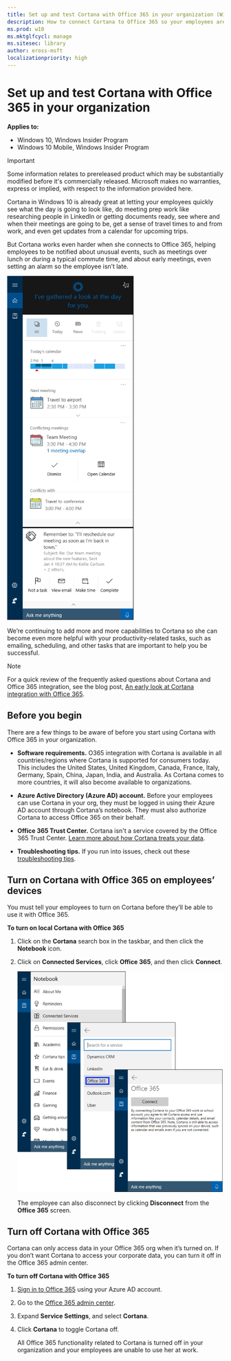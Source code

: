 ```yaml
---
title: Set up and test Cortana with Office 365 in your organization (Windows 10)
description: How to connect Cortana to Office 365 so your employees are notified about regular meetings, unusual events, such as meetings over lunch or during a typical commute time, and about early meetings, even setting an alarm so the employee isn’t late.
ms.prod: w10
ms.mktglfcycl: manage
ms.sitesec: library
author: eross-msft
localizationpriority: high
---
```


# Set up and test Cortana with Office 365 in your organization
**Applies to:**

-   Windows 10, Windows Insider Program 
-   Windows 10 Mobile, Windows Insider Program

>[!IMPORTANT]
>Some information relates to prereleased product which may be substantially modified before it's commercially released. Microsoft makes no warranties, express or implied, with respect to the information provided here.

Cortana in Windows 10 is already great at letting your employees quickly see what the day is going to look like, do meeting prep work like researching people in LinkedIn or getting documents ready, see where and when their meetings are going to be, get a sense of travel times to and from work, and even get updates from a calendar for upcoming trips.

But Cortana works even harder when she connects to Office 365, helping employees to be notified about unusual events, such as meetings over lunch or during a typical commute time, and about early meetings, even setting an alarm so the employee isn’t late.

![Cortana at work, showing the day's schedule pulled from Office 365](images/cortana-o365-screen.png)

We’re continuing to add more and more capabilities to Cortana so she can become even more helpful with your productivity-related tasks, such as emailing, scheduling, and other tasks that are important to help you be successful.

>[!NOTE]
>For a quick review of the frequently asked questions about Cortana and Office 365 integration, see the blog post, [An early look at Cortana integration with Office 365](http://go.microsoft.com/fwlink/p/?LinkId=717379).

## Before you begin
There are a few things to be aware of before you start using Cortana with Office 365 in your organization.

- **Software requirements.** O365 integration with Cortana is available in all countries/regions where Cortana is supported for consumers today. This includes the United States, United Kingdom, Canada, France, Italy, Germany, Spain, China, Japan, India, and Australia. As Cortana comes to more countries, it will also become available to organizations.

- **Azure Active Directory (Azure AD) account.** Before your employees can use Cortana in your org, they must be logged in using their Azure AD account through Cortana’s notebook. They must also authorize Cortana to access Office 365 on their behalf.

- **Office 365 Trust Center.** Cortana isn't a service covered by the Office 365 Trust Center. [Learn more about how Cortana treats your data](http://go.microsoft.com/fwlink/p/?LinkId=536419).

- **Troubleshooting tips.** If you run into issues, check out these [troubleshooting tips](http://go.microsoft.com/fwlink/p/?LinkId=620763).

## Turn on Cortana with Office 365 on employees’ devices
You must tell your employees to turn on Cortana before they’ll be able to use it with Office 365.

**To turn on local Cortana with Office 365**

1.	Click on the **Cortana** search box in the taskbar, and then click the **Notebook** icon.

2.	Click on **Connected Services**, click **Office 365**, and then click **Connect**.

    ![Cotana at work, showing how to turn on the connected services for Office 365](images/cortana-connect-o365.png)
 	 
    The employee can also disconnect by clicking **Disconnect** from the **Office 365** screen.

## Turn off Cortana with Office 365
Cortana can only access data in your Office 365 org when it’s turned on. If you don’t want Cortana to access your corporate data, you can turn it off in the Office 365 admin center.

**To turn off Cortana with Office 365**
1.	[Sign in to Office 365](http://www.office.com/signin) using your Azure AD account.

2.	Go to the [Office 365 admin center](https://support.office.com/article/Office-365-admin-center-58537702-d421-4d02-8141-e128e3703547).

3.	Expand **Service Settings**, and select **Cortana**.

4.	Click **Cortana** to toggle Cortana off.

    All Office 365 functionality related to Cortana is turned off in your organization and your employees are unable to use her at work.






